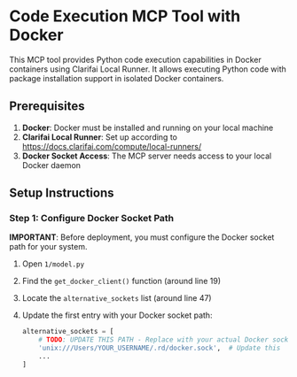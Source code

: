 # Code Execution MCP Tool with Docker

This MCP tool provides Python code execution capabilities in Docker containers using Clarifai Local Runner. It allows executing Python code with package installation support in isolated Docker containers.

## Prerequisites

1. **Docker**: Docker must be installed and running on your local machine
2. **Clarifai Local Runner**: Set up according to https://docs.clarifai.com/compute/local-runners/
3. **Docker Socket Access**: The MCP server needs access to your local Docker daemon

## Setup Instructions

### Step 1: Configure Docker Socket Path

**IMPORTANT**: Before deployment, you must configure the Docker socket path for your system.

1. Open `1/model.py`
2. Find the `get_docker_client()` function (around line 19)
3. Locate the `alternative_sockets` list (around line 47)
4. Update the first entry with your Docker socket path:

   ```python
   alternative_sockets = [
       # TODO: UPDATE THIS PATH - Replace with your actual Docker socket path
       'unix:///Users/YOUR_USERNAME/.rd/docker.sock',  # Update this
       ...
   ]
   ```
